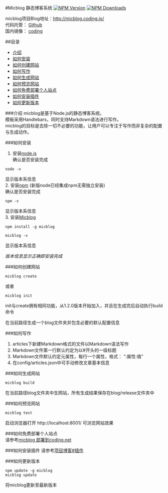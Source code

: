 #Micblog 静态博客系统
[![NPM Version](http://img.shields.io/npm/v/micblog.svg?style=flat)](https://www.npmjs.org/package/micblog)
[![NPM Downloads](https://img.shields.io/npm/dm/micblog.svg?style=flat)](https://www.npmjs.org/package/micblog)


micblog项目Blog地址：<http://micblog.coding.io/>  
代码托管： [Github](https://github.com/zackwoo/micblog)   
国内镜像： [coding](https://coding.net/u/zackwoo/p/micblog/git)   

##目录
* [介绍](#介绍)
* [如何安装](#如何安装)
* [如何创建网站](#如何创建网站)
* [如何写作](#如何写作)
* [如何生成网站](#如何生成网站)
* [如何预览网站](#如何预览网站)
* [如何免费部署个人站点](#如何免费部署个人站点)
* [如何安装插件](#如何安装插件)
* [如何更新版本](#如何更新版本)


###介绍
micblog是基于Node.js的静态博客系统。  
模板采用Handlebars，同时支持Markdown语法进行写作。  
micblog的目标是去除一切不必要的功能，让用户可以专注于写作而非复杂的配置与生成动作。  


###如何安装
1. 安装[node.js](http://nodejs.org/)    
确认是否安装完成   
```
node -v
```   
显示版本系信息   
2. 安装[npm](https://www.npmjs.com/) (新版node已经集成npm无需独立安装)   
确认是否安装完成   
```
npm -v
```   
显示版本系信息  
3. 安装[Micblog](http://micblog.coding.io/)   
```
npm install -g micblog
```   
```
micblog -v
```   
显示版本系信息  

_版本信息显示正确即安装完成_

###如何创建网站  
```
micblog create
```
或者   
```
micblog init
```   
init与create拥有相同功能，从1.2.0版本开始加入，并且在生成完后自动执行build命令   

在当前路径生成一个blog文件夹并包含必要的默认配置信息   

###如何写作  
1. articles下新建Markdown格式的文件以Markdown语法写作
2. Markdown文件第一行默认约定为以#开头的一级标题
3. Markdown文件默认约定元属性，每行一个属性，格式： “:属性:值”
4. 在config/articles.json中可手动修改文章基本信息

###如何生成网站  
```
micblog build
```   
在当前路径blog文件夹中生网站，所有生成结果保存在blog/release文件夹中   

###如何预览网站  
```
micblog test
```   
启动浏览器打开 http://localhost:8001/ 可浏览网站效果   

###如何免费部署个人站点  
请参考[micblog 部署到coding.net](http://micblog.coding.io/articles/micblogDeploy.html)   

###如何安装插件
请参考[项目博客#插件](http://micblog.coding.io/tags.html#%E6%8F%92%E4%BB%B6)   

###如何更新版本     
```
npm update -g micblog
micblog update
```  
将micblog更新至最新版本   